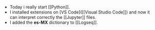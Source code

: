 - Today i really start [[Python]].
- I installed extensions on [VS Code]([[Visual Studio Code]]) and now it can interpret correctly the [[Jupyter]] files.
- I added the **es-MX** dictionary to [[Logseq]].
